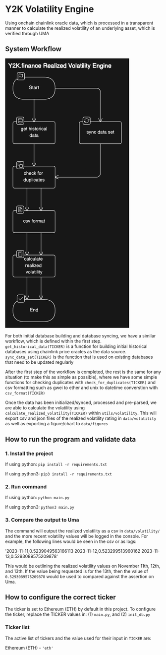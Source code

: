 # Y2K Volatility Engine

Using onchain chainlink oracle data, which is processed in a transparent manner to calculate the realized volatility of an underlying asset, which is verified through UMA

## System Workflow

<img src="data/source/image.png" alt="Workflow diagram" width="400"/>

For both initial database building and database syncing, we have a similar workflow, which is defined within the first step. `get_historical_data(TICKER)` is a function for building initial historical databases using chainlink price oracles as the data source. `sync_data_set(TICKER)` is the function that is used on existing databases that need to be updated regularly

After the first step of the workflow is completed, the rest is the same for any situation (to make this as simple as possible), where we have some simple functions for checking duplicates with `check_for_duplicates(TICKER)` and csv formatting such as gwei to ether and unix to datetime converstion with `csv_format(TICKER)`

Once the data has been initialized/synced, processed and pre-parsed, we are able to calculate the volatility using `calculate_realized_volatility(TICKER)` within `utils/volatility`. This will export csv and json files of the realized volatility rating in `data/volatility` as well as exporting a figure/chart to `data/figures`

## How to run the program and validate data

### 1. Install the project

If using python:
`pip install -r requirements.txt`

If using python3:
`pip3 install -r requirements.txt`

### 2. Run command

If using python:
`python main.py`

If using python3:
`python3 main.py`

### 3. Compare the output to Uma

The command will output the realized volatility as a csv in `data/volatility/` and the more recent volatility values will be logged in the console. For example, the following lines would be seen in the csv or as logs:

'2023-11-11,0.5239049563166113
2023-11-12,0.523299513960162
2023-11-13,0.5293089575209878'

This would be outlining the realized volatility values on November 11th, 12th, and 13th. If the value being requested is for the 13th, then the value of `0.5293089575209878` would be used to compared against the assertion on Uma.

## How to configure the correct ticker

The ticker is set to Ethereum (ETH) by default in this project. To configure the ticker, replace the TICKER values in: (1) `main.py`, and (2) `init_db.py`

### Ticker list

The active list of tickers and the value used for their input in `TICKER` are:

Ethereum (ETH) - `'eth'`
